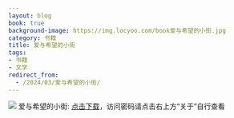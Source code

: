 ```yaml
---
layout: blog
book: true
background-image: https://img.locyoo.com/book爱与希望的小街.jpg
category: 书籍
title: 爱与希望的小街
tags:
- 书籍
- 文学
redirect_from:
  - /2024/03/爱与希望的小街/
---
```

![](https://img.locyoo.com/book爱与希望的小街.jpg)
爱与希望的小街: <a name = "ref1" href="https://089m.com/f/50983618-1269964148-d232f7?p=3619">点击下载</a>，访问密码请点击右上方“关于”自行查看